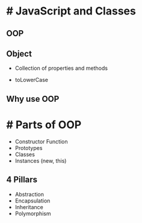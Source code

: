 # # JavaScript and Classes

## OOP

## Object

- Collection of properties and methods

- toLowerCase

## Why use OOP

# # Parts of OOP

- Constructor Function
- Prototypes
- Classes
- Instances (new, this)

## 4 Pillars

- Abstraction 
- Encapsulation
- Inheritance 
- Polymorphism
